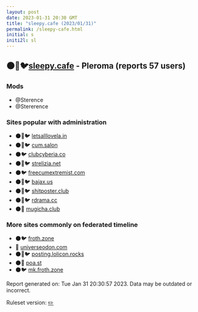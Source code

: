 ```yaml
---
layout: post
date: 2023-01-31 20:30 GMT
title: "sleepy.cafe (2023/01/31)"
permalink: /sleepy-cafe.html
initial: s
initi2l: sl
---
```


## 🌑🧸🐦[sleepy.cafe](https://sleepy.cafe) - Pleroma (reports 57 users)

### Mods
 * @Sterence
 * @Stererence

### Sites popular with administration

* 🌑🧸🐦 [letsalllovela.in](/letsalllovela-in.html)
* 🌑🧸🐦 [cum.salon](/cum-salon.html)
* 🌑🐦 [clubcyberia.co](/clubcyberia-co.html)
* 🌑🧸🐦 [strelizia.net](/strelizia-net.html)
* 🌑🐦 [freecumextremist.com](/freecumextremist-com.html)
* 🌑🧸🐦 [bajax.us](/bajax-us.html)
* 🌑🧸🐦 [shitposter.club](/shitposter-club.html)
* 🌑🧸🐦 [rdrama.cc](/rdrama-cc.html)
* 🌑🧸 [mugicha.club](/mugicha-club.html)

### More sites commonly on federated timeline

* 🌑🐦 [froth.zone](/froth-zone.html)
* 🐘 [universeodon.com](/universeodon-com.html)
* 🌑🧸🐦 [posting.lolicon.rocks](/posting-lolicon-rocks.html)
* 🌑🧸 [poa.st](/poa-st.html)
* 🌑🐦 [mk.froth.zone](/mk-froth-zone.html)

Report generated on: Tue Jan 31 20:30:57 2023. Data may be outdated or incorrect.

Ruleset version: [✏️](/version-pencil)
